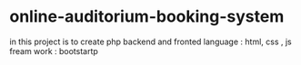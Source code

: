# online-auditorium-booking-system
in this project is to create php backend and 
fronted language : html, css , js
fream work : bootstartp
